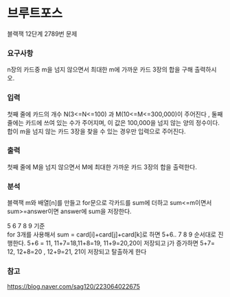 # 브루트포스

<p>
블랙잭 12단계 2789번 문제
</p>

### 요구사항

n장의 카드중  m을 넘지 않으면서 최대한 m에 가까운 카드 3장의 합을 구해 출력하시오.


### 입력

첫째 줄에 카드의 개수 N(3<=N<=100) 과 M(10<=M<=300,000)이 주어진다 , 둘째 줄에는 카드에 쓰여 있는 수가 주어지며, 이 값은 100,000을 넘지 않는 양의 정수이다.</br> 합이 m을 넘지 않는 카드 3장을 찾을 수 있는 경우만 입력으로 주어진다.

### 출력

첫째 줄에 M을 넘지 않으면서 M에 최대한 가까운 카드 3장의 합을 출력한다.


### 분석

블랙잭 m와 배열[n]를 만들고 for문으로 각카드를 sum에 더하고 sum<=m이면서  sum>=answer이면 answer에 sum을 저장한다. </br>

5 6 7 8 9 기준  </br>
for 3개를 사용해서 sum = card[i]+card[j]+card[k]로 하면 5+6.. 7 8 9 순서대로 진행한다.
5+6 = 11,  11+7=18,11+8=19, 11+9=20,20이 저장되고  j가 증가하면 5+7= 12, 12+8=20 , 12+9=21, 21이 저장되고 탈출하게 한다</br>


### 참고 
 
https://blog.naver.com/sag120/223064022675